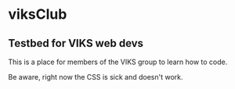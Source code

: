 # viksClub
<h2>Testbed for VIKS web devs</h2>
<p>This is a place for members of the VIKS group to learn how to code.</p>
<p>Be aware, right now the CSS is sick and doesn't work.</p>
